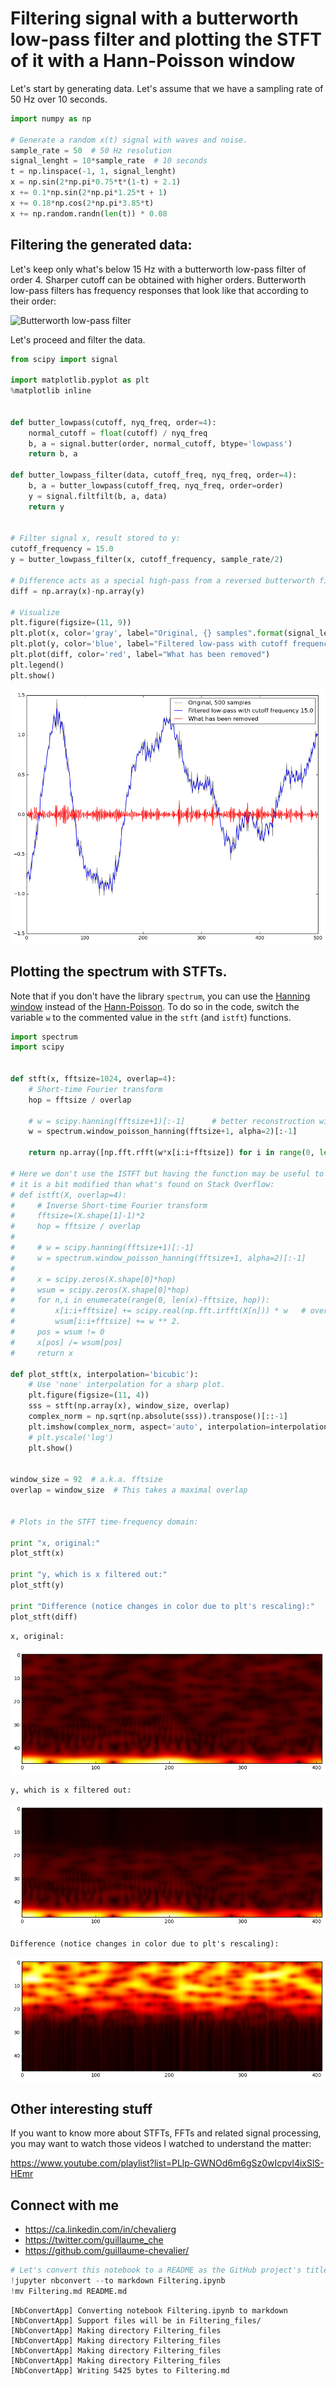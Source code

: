
# Filtering signal with a butterworth low-pass filter and plotting the STFT of it with a Hann-Poisson window

Let's start by generating data. Let's assume that we have a sampling rate of 50 Hz over 10 seconds.


```python
import numpy as np

# Generate a random x(t) signal with waves and noise. 
sample_rate = 50  # 50 Hz resolution
signal_lenght = 10*sample_rate  # 10 seconds
t = np.linspace(-1, 1, signal_lenght)
x = np.sin(2*np.pi*0.75*t*(1-t) + 2.1) 
x += 0.1*np.sin(2*np.pi*1.25*t + 1) 
x += 0.18*np.cos(2*np.pi*3.85*t)
x += np.random.randn(len(t)) * 0.08

```

## Filtering the generated data: 

Let's keep only what's below 15 Hz with a butterworth low-pass filter of order 4. Sharper cutoff can be obtained with higher orders. 
Butterworth low-pass filters has frequency responses that look like that according to their order: 

<img src="https://upload.wikimedia.org/wikipedia/commons/thumb/c/cd/Butterworth_Filter_Orders.svg/350px-Butterworth_Filter_Orders.svg.png" alt="Butterworth low-pass filter" style="width: 550px;" />

Let's proceed and filter the data. 


```python
from scipy import signal

import matplotlib.pyplot as plt
%matplotlib inline 


def butter_lowpass(cutoff, nyq_freq, order=4):
    normal_cutoff = float(cutoff) / nyq_freq
    b, a = signal.butter(order, normal_cutoff, btype='lowpass')
    return b, a

def butter_lowpass_filter(data, cutoff_freq, nyq_freq, order=4):
    b, a = butter_lowpass(cutoff_freq, nyq_freq, order=order)
    y = signal.filtfilt(b, a, data)
    return y


# Filter signal x, result stored to y: 
cutoff_frequency = 15.0
y = butter_lowpass_filter(x, cutoff_frequency, sample_rate/2)

# Difference acts as a special high-pass from a reversed butterworth filter. 
diff = np.array(x)-np.array(y)

# Visualize
plt.figure(figsize=(11, 9))
plt.plot(x, color='gray', label="Original, {} samples".format(signal_lenght))
plt.plot(y, color='blue', label="Filtered low-pass with cutoff frequency {}".format(cutoff_frequency))
plt.plot(diff, color='red', label="What has been removed")
plt.legend()
plt.show()

```


![png](Filtering_files/Filtering_3_0.png)


## Plotting the spectrum with STFTs. 

Note that if you don't have the library `spectrum`, you can use the [Hanning window](https://en.wikipedia.org/wiki/Window_function#Hann_.28Hanning.29_window) instead of the [Hann-Poisson](https://en.wikipedia.org/wiki/Window_function#Hann.E2.80.93Poisson_window). To do so in the code, switch the variable `w` to the commented value in the `stft` (and `istft`) functions. 


```python
import spectrum
import scipy


def stft(x, fftsize=1024, overlap=4):
    # Short-time Fourier transform
    hop = fftsize / overlap
    
    # w = scipy.hanning(fftsize+1)[:-1]      # better reconstruction with this trick +1)[:-1]  
    w = spectrum.window_poisson_hanning(fftsize+1, alpha=2)[:-1]
    
    return np.array([np.fft.rfft(w*x[i:i+fftsize]) for i in range(0, len(x)-fftsize, hop)])

# Here we don't use the ISTFT but having the function may be useful to some, 
# it is a bit modified than what's found on Stack Overflow: 
# def istft(X, overlap=4):
#     # Inverse Short-time Fourier transform
#     fftsize=(X.shape[1]-1)*2
#     hop = fftsize / overlap
#     
#     # w = scipy.hanning(fftsize+1)[:-1]
#     w = spectrum.window_poisson_hanning(fftsize+1, alpha=2)[:-1]
#     
#     x = scipy.zeros(X.shape[0]*hop)
#     wsum = scipy.zeros(X.shape[0]*hop) 
#     for n,i in enumerate(range(0, len(x)-fftsize, hop)): 
#         x[i:i+fftsize] += scipy.real(np.fft.irfft(X[n])) * w   # overlap-add
#         wsum[i:i+fftsize] += w ** 2.
#     pos = wsum != 0
#     x[pos] /= wsum[pos]
#     return x

def plot_stft(x, interpolation='bicubic'):
    # Use 'none' interpolation for a sharp plot. 
    plt.figure(figsize=(11, 4))
    sss = stft(np.array(x), window_size, overlap)
    complex_norm = np.sqrt(np.absolute(sss)).transpose()[::-1]
    plt.imshow(complex_norm, aspect='auto', interpolation=interpolation, cmap=plt.cm.hot)
    # plt.yscale('log')
    plt.show()


window_size = 92  # a.k.a. fftsize
overlap = window_size  # This takes a maximal overlap


# Plots in the STFT time-frequency domain: 

print "x, original:"
plot_stft(x)

print "y, which is x filtered out:"
plot_stft(y)

print "Difference (notice changes in color due to plt's rescaling):"
plot_stft(diff)

```

    x, original:



![png](Filtering_files/Filtering_5_1.png)


    y, which is x filtered out:



![png](Filtering_files/Filtering_5_3.png)


    Difference (notice changes in color due to plt's rescaling):



![png](Filtering_files/Filtering_5_5.png)


## Other interesting stuff

If you want to know more about STFTs, FFTs and related signal processing, you may want to watch those videos I watched to understand the matter:

https://www.youtube.com/playlist?list=PLlp-GWNOd6m6gSz0wIcpvl4ixSlS-HEmr

## Connect with me

- https://ca.linkedin.com/in/chevalierg
- https://twitter.com/guillaume_che
- https://github.com/guillaume-chevalier/


```python
# Let's convert this notebook to a README as the GitHub project's title page:
!jupyter nbconvert --to markdown Filtering.ipynb
!mv Filtering.md README.md
```

    [NbConvertApp] Converting notebook Filtering.ipynb to markdown
    [NbConvertApp] Support files will be in Filtering_files/
    [NbConvertApp] Making directory Filtering_files
    [NbConvertApp] Making directory Filtering_files
    [NbConvertApp] Making directory Filtering_files
    [NbConvertApp] Making directory Filtering_files
    [NbConvertApp] Writing 5425 bytes to Filtering.md

